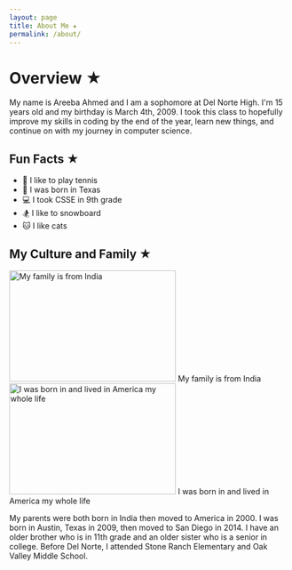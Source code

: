 ```yaml
---
layout: page
title: About Me ★
permalink: /about/
---
```


# Overview ★
My name is Areeba Ahmed and I am a sophomore at Del Norte High. I'm 15 years old and my birthday is March 4th, 2009. I took this class to hopefully improve my skills in coding by the end of the year, learn new things, and continue on with my journey in computer science.

## Fun Facts ★
* 🎾 I like to play tennis
* 🌵 I was born in Texas
* 💻 I took CSSE in 9th grade
* 🏂 I like to snowboard
* 🐱 I like cats

## My Culture and Family ★

<img src=" {{site.baseurl}}/images/india.png" alt="My family is from India" width="300" height="200">
My family is from India

<img src=" {{site.baseurl}}/images/america.png" alt="I was born in and lived in America my whole life"  width="300" height="200">
I was born in and lived in America my whole life

<p>My parents were both born in India then moved to America in 2000. I was born in Austin, Texas in 2009, then moved to San Diego in 2014. I have an older brother who is in 11th grade and an older sister who is a senior in college. Before Del Norte, I attended Stone Ranch Elementary and Oak Valley Middle School. </p>






